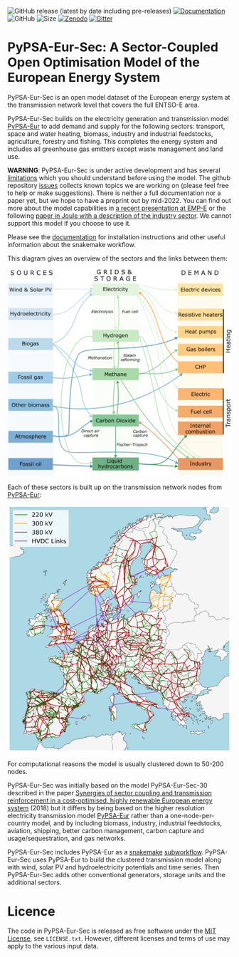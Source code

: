 ![GitHub release (latest by date including pre-releases)](https://img.shields.io/github/v/release/pypsa/pypsa-eur-sec?include_prereleases)
[![Documentation](https://readthedocs.org/projects/pypsa-eur-sec/badge/?version=latest)](https://pypsa-eur-sec.readthedocs.io/en/latest/?badge=latest)
![GitHub](https://img.shields.io/github/license/pypsa/pypsa-eur-sec)
![Size](https://img.shields.io/github/repo-size/pypsa/pypsa-eur-sec)
[![Zenodo](https://zenodo.org/badge/DOI/10.5281/zenodo.3938042.svg)](https://doi.org/10.5281/zenodo.3938042)
[![Gitter](https://badges.gitter.im/PyPSA/community.svg)](https://gitter.im/PyPSA/community?utm_source=badge&utm_medium=badge&utm_campaign=pr-badge)

# PyPSA-Eur-Sec: A Sector-Coupled Open Optimisation Model of the European Energy System

PyPSA-Eur-Sec is an open model dataset of the European energy system at the
transmission network level that covers the full ENTSO-E area.

PyPSA-Eur-Sec builds on the electricity generation and transmission
model [PyPSA-Eur](https://github.com/PyPSA/pypsa-eur) to add demand
and supply for the following sectors: transport, space and water
heating, biomass, industry and industrial feedstocks, agriculture,
forestry and fishing. This completes the energy system and includes
all greenhouse gas emitters except waste management and land use.

**WARNING**: PyPSA-Eur-Sec is under active development and has several
[limitations](https://pypsa-eur-sec.readthedocs.io/en/latest/limitations.html) which
you should understand before using the model. The github repository
[issues](https://github.com/PyPSA/pypsa-eur-sec/issues) collects known
topics we are working on (please feel free to help or make suggestions). There is neither a full
documentation nor a paper yet, but we hope to have a preprint out by mid-2022.
You can find out more about the model capabilities in [a recent
presentation at EMP-E](https://nworbmot.org/energy/brown-empe.pdf) or the
following [paper in Joule with a description of the industry
sector](https://arxiv.org/abs/2109.09563). We cannot support this model if you
choose to use it.

Please see the [documentation](https://pypsa-eur-sec.readthedocs.io/)
for installation instructions and other useful information about the snakemake workflow.

This diagram gives an overview of the sectors and the links between
them:

![sector diagram](graphics/multisector_figure.png)

Each of these sectors is built up on the transmission network nodes
from [PyPSA-Eur](https://github.com/PyPSA/pypsa-eur):

![network diagram](https://github.com/PyPSA/pypsa-eur/blob/master/doc/img/base.png?raw=true)

For computational reasons the model is usually clustered down
to 50-200 nodes.


PyPSA-Eur-Sec was initially based on the model PyPSA-Eur-Sec-30 described
in the paper [Synergies of sector coupling and transmission
reinforcement in a cost-optimised, highly renewable European energy
system](https://arxiv.org/abs/1801.05290) (2018) but it differs by
being based on the higher resolution electricity transmission model
[PyPSA-Eur](https://github.com/PyPSA/pypsa-eur) rather than a
one-node-per-country model, and by including biomass, industry,
industrial feedstocks, aviation, shipping, better carbon management,
carbon capture and usage/sequestration, and gas networks.


PyPSA-Eur-Sec includes PyPSA-Eur as a
[snakemake](https://snakemake.readthedocs.io/en/stable/index.html)
[subworkflow](https://snakemake.readthedocs.io/en/stable/snakefiles/modularization.html#snakefiles-sub-workflows). PyPSA-Eur-Sec
uses PyPSA-Eur to build the clustered transmission model along with
wind, solar PV and hydroelectricity potentials and time series. Then
PyPSA-Eur-Sec adds other conventional generators, storage units and
the additional sectors.


# Licence

The code in PyPSA-Eur-Sec is released as free software under the
[MIT License](https://opensource.org/licenses/MIT), see `LICENSE.txt`.
However, different licenses and terms of use may apply to the various
input data.

